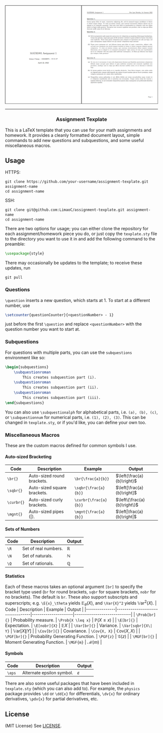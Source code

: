 ![Template Screenshot](assets/screenshot.png)

---

<h3 align="center">Assignment Texplate</h3>

This is a LaTeX template that you can use for your math assignments and homework. It provides a cleanly formatted document layout, simple commands to add new questions and subquestions, and some useful miscellaneous macros.

## Usage

HTTPS:

```
git clone https://github.com/your-username/assignment-texplate.git assignment-name
cd assignment-name
```

SSH:

```
git clone git@github.com:LimaoC/assignment-texplate.git assignment-name
cd assignment-name
```

There are two options for usage; you can either clone the repository for each assignment/homework piece you do, or just copy the `texplate.sty` file to the directory you want to use it in and add the following command to the preamble:
```tex
\usepackage{style}
```

There may occasionally be updates to the template; to receive these updates, run

```
git pull
```

### Questions
`\question` inserts a new question, which starts at 1. To start at a different number, use

```tex
\setcounter{questionCounter}{<questionNumber> - 1}
```

just before the first `\question` and replace `<questionNumber>` with the question number you want to start at.

### Subquestions

For questions with multiple parts, you can use the `subquestions` environment like so:

```tex
\begin{subquestions}
    \subquestionroman
        This creates subquestion part (i).
    \subquestionroman
        This creates subquestion part (ii).
    \subquestionroman
        This creates subquestion part (iii).
\end{subquestions}
```

You can also use `\subquestionalph` for alphabetical parts, i.e. `(a), (b), (c)`, or `\subquestionnum` for numerical parts, i.e. `(1), (2), (3)`. This can be changed in `texplate.sty`, or if you'd like, you can define your own too.

### Miscellaneous Macros

These are the custom macros defined for common symbols I use.

#### Auto-sized Bracketing
| Code       | Description                 | Example               | Output                       |
|------------|-----------------------------|-----------------------|------------------------------|
| `\br{}`    | Auto-sized round brackets.  | `\br{\frac{a}{b}}`    | $\left(\frac{a}{b}\right)$   |
| `\sqbr{}`  | Auto-sized square brackets. | `\sqbr{\frac{a}{b}}`  | $\left[\frac{a}{b}\right]$   |
| `\curbr{}` | Auto-sized curly brackets.  | `\curbr{\frac{a}{b}}` | $\left\{\frac{a}{b}\right\}$ |
| `\mgnt{}`  | Auto-sized pipes (\|).      | `\mgnt{\frac{a}{b}}`  | $\left\|\frac{a}{b}\right\|$ |


#### Sets of Numbers
| Code   | Description          | Output       |
|--------|----------------------|--------------|
| `\R`   | Set of real numbers. | $\mathbb{R}$ |
| `\N`   | Set of naturals.     | $\mathbb{N}$ |
| `\Q`   | Set of rationals.    | $\mathbb{Q}$ |

#### Statistics
Each of these macros takes an optional argument `[br]` to specify the bracket type used (`br` for round brackets, `sqbr` for square brackets, `nobr` for no brackets). The default is `br`. These also support subscripts and superscripts; e.g. `\E{x}_\theta` yields $\mathbb{E}_\theta(X)$, and `\Var{X}^2` yields $\mathbb{V}\text{ar}^2(X)$.
| Code          | Description                      | Example             | Output                      |
|---------------|----------------------------------|---------------------|-----------------------------|
| `\Prob[br]{}` | Probability measure.             | `\Prob{X \leq x}`   | $\mathbb{P}(X \leq x)$      |
| `\E[br]{}`    | Expectation.                     | `\E[nobr]{X}`       | $\mathbb{E}X$               |
| `\Var[br]{}`  | Variance.                        | `\Var[sqbr]{X\| Y}` | $\mathbb{V}\text{ar}[X\|Y]$ |
| `\Cov[br]{}`  | Covariance.                      | `\Cov{X, X}`        | $\mathbb{C}\text{ov}(X, X)$ |
| `\PGF[br]{}`  | Probability Generating Function. | `\PGF{z}`           | $\mathcal{G}(z)$            |
| `\MGF[br]{}`  | Moment Generating Function.      | `\MGF{m}`           | $\mathcal{M}(m)$            |

#### Symbols
| Code   | Description               | Output        |
|--------|---------------------------|---------------|
| `\eps` | Alternate epsilon symbol. | $\varepsilon$ |

There are also some useful packages that have been included in `texplate.sty` (which you can also add to). For example, the `physics` package provides `\dd` or `\dd{x}` for differentials, `\dv{x}` for ordinary derivatives, `\pdv{x}` for partial derivatives, etc.

## License
(MIT License) See [LICENSE](https://github.com/LimaoC/assignment-texplate/blob/main/LICENSE).
